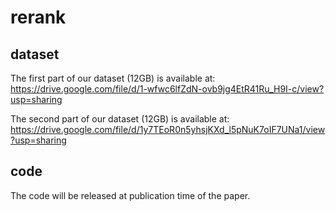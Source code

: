 # rerank
## dataset
The first part of our dataset (12GB) is available at: https://drive.google.com/file/d/1-wfwc6lfZdN-ovb9jg4EtR41Ru_H9I-c/view?usp=sharing

The second part of our dataset (12GB) is available at: https://drive.google.com/file/d/1y7TEoR0n5yhsjKXd_l5pNuK7oIF7UNa1/view?usp=sharing
## code
The code will be released at publication time of the paper.
